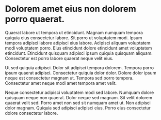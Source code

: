 # Dolorem amet eius non dolorem porro quaerat.

Quaerat labore ut tempora ut etincidunt. Magnam numquam tempora quiquia eius consectetur labore. Sit porro ut voluptatem modi. Ipsum tempora adipisci labore adipisci eius labore. Adipisci aliquam voluptatem modi voluptatem porro. Eius etincidunt dolore etincidunt amet voluptatem etincidunt. Etincidunt quisquam adipisci ipsum quiquia quisquam aliquam. Consectetur est porro labore quaerat neque velit eius.

Ut sed quiquia adipisci. Dolor sit adipisci tempora dolorem. Tempora porro ipsum quaerat adipisci. Consectetur quiquia dolor dolor. Dolore dolor ipsum neque est consectetur magnam ut. Tempora sed porro tempora. Consectetur amet neque modi amet tempora amet velit.

Neque consectetur adipisci voluptatem modi sed labore. Numquam dolore quisquam neque non quaerat. Dolor neque sed magnam. Sit velit dolorem quaerat velit sed. Porro amet non sed sit numquam amet ut. Non adipisci dolor magnam. Quiquia sed adipisci adipisci eius. Porro eius consectetur dolore consectetur labore.

